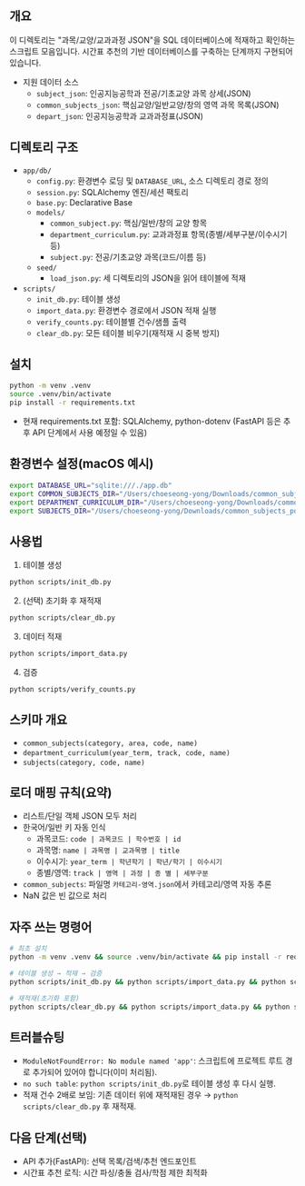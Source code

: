## 개요
이 디렉토리는 "과목/교양/교과과정 JSON"을 SQL 데이터베이스에 적재하고 확인하는 스크립트 모음입니다. 시간표 추천의 기반 데이터베이스를 구축하는 단계까지 구현되어 있습니다.

- 지원 데이터 소스
  - `subject_json`: 인공지능공학과 전공/기초교양 과목 상세(JSON)
  - `common_subjects_json`: 핵심교양/일반교양/창의 영역 과목 목록(JSON)
  - `depart_json`: 인공지능공학과 교과과정표(JSON)

## 디렉토리 구조
- `app/db/`
  - `config.py`: 환경변수 로딩 및 `DATABASE_URL`, 소스 디렉토리 경로 정의
  - `session.py`: SQLAlchemy 엔진/세션 팩토리
  - `base.py`: Declarative Base
  - `models/`
    - `common_subject.py`: 핵심/일반/창의 교양 항목
    - `department_curriculum.py`: 교과과정표 항목(종별/세부구분/이수시기 등)
    - `subject.py`: 전공/기초교양 과목(코드/이름 등)
  - `seed/`
    - `load_json.py`: 세 디렉토리의 JSON을 읽어 테이블에 적재
- `scripts/`
  - `init_db.py`: 테이블 생성
  - `import_data.py`: 환경변수 경로에서 JSON 적재 실행
  - `verify_counts.py`: 테이블별 건수/샘플 출력
  - `clear_db.py`: 모든 테이블 비우기(재적재 시 중복 방지)

## 설치
```bash
python -m venv .venv
source .venv/bin/activate
pip install -r requirements.txt
```
- 현재 requirements.txt 포함: SQLAlchemy, python-dotenv (FastAPI 등은 추후 API 단계에서 사용 예정일 수 있음)

## 환경변수 설정(macOS 예시)
```bash
export DATABASE_URL="sqlite:///./app.db"
export COMMON_SUBJECTS_DIR="/Users/choeseong-yong/Downloads/common_subjects_pdf/common_subjects_json"
export DEPARTMENT_CURRICULUM_DIR="/Users/choeseong-yong/Downloads/common_subjects_pdf/depart_json"
export SUBJECTS_DIR="/Users/choeseong-yong/Downloads/common_subjects_pdf/subject_json"
```

## 사용법
1) 테이블 생성
```bash
python scripts/init_db.py
```
2) (선택) 초기화 후 재적재
```bash
python scripts/clear_db.py
```
3) 데이터 적재
```bash
python scripts/import_data.py
```
4) 검증
```bash
python scripts/verify_counts.py
```

## 스키마 개요
- `common_subjects(category, area, code, name)`
- `department_curriculum(year_term, track, code, name)`
- `subjects(category, code, name)`

## 로더 매핑 규칙(요약)
- 리스트/단일 객체 JSON 모두 처리
- 한국어/일반 키 자동 인식
  - 과목코드: `code | 과목코드 | 학수번호 | id`
  - 과목명: `name | 과목명 | 교과목명 | title`
  - 이수시기: `year_term | 학년학기 | 학년/학기 | 이수시기`
  - 종별/영역: `track | 영역 | 과정 | 종 별 | 세부구분`
- `common_subjects`: 파일명 `카테고리-영역.json`에서 카테고리/영역 자동 추론
- NaN 값은 빈 값으로 처리

## 자주 쓰는 명령어
```bash
# 최초 설치
python -m venv .venv && source .venv/bin/activate && pip install -r requirements.txt

# 테이블 생성 → 적재 → 검증
python scripts/init_db.py && python scripts/import_data.py && python scripts/verify_counts.py

# 재적재(초기화 포함)
python scripts/clear_db.py && python scripts/import_data.py && python scripts/verify_counts.py
```

## 트러블슈팅
- `ModuleNotFoundError: No module named 'app'`: 스크립트에 프로젝트 루트 경로 추가되어 있어야 합니다(이미 처리됨).
- `no such table`: `python scripts/init_db.py`로 테이블 생성 후 다시 실행.
- 적재 건수 2배로 보임: 기존 데이터 위에 재적재된 경우 → `python scripts/clear_db.py` 후 재적재.

## 다음 단계(선택)
- API 추가(FastAPI): 선택 목록/검색/추천 엔드포인트
- 시간표 추천 로직: 시간 파싱/충돌 검사/학점 제한 최적화

